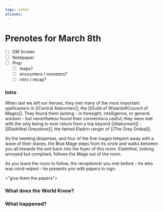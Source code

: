 ```yaml
---
tags: notes
aliases:
---
```


# Prenotes for March 8th
- [ ] DM Screen
- [ ] Notepaper
- [ ] Prep
	- [ ] maps?
	- [ ] encounters / monsters?
	- [ ] intro / recap?

### Intro

When last we left our heroes, they met many of the most important spellcasters in [[Central Alaturmen]], the [[Guild of Wizards#Council of Mages]]. They found them lacking - in foresight, intelligence, or general wisdom - but nevertheless found their connections useful; they were met with the only being to ever return from a trip beyond [[Alaturmen]] - [[Eladrithal Greystone]], the famed Eladrin ranger of [[The Grey Ordeal]]. 

As the meeting disperses, and four of the five mages teleport away with a wave of their staves, the Blue Mage steps from its circle and walks between you all towards the exit back into the foyer of this room. Eladrithal, looking annoyed but compliant, follows the Mage out of the room.

As you leave the room to follow, the receptionist you met before - he who was mind-wiped - he presents you with papers to sign.

<"give them the papers">



### What does the World Know?


### What happened?